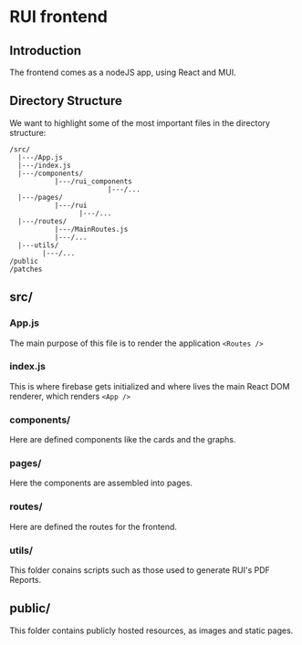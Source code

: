 # RUI frontend

## Introduction

The frontend comes as a nodeJS app, using React and MUI.

## Directory Structure
We want to highlight some of the most important files in the directory structure:

```
/src/
  |---/App.js
  |---/index.js
  |---/components/
           |---/rui_components
                        |---/...
  |---/pages/
           |---/rui
                 |---/...
  |---/routes/
           |---/MainRoutes.js
           |---/...
  |---utils/
        |---/...
/public
/patches
```
## src/

### App.js

The main purpose of this file is to render the application `<Routes />`

### index.js
This is where firebase gets initialized and where lives the main React DOM renderer, which renders `<App />`

### components/

Here are defined components like the cards and the graphs.

### pages/

Here the components are assembled into pages.

### routes/

Here are defined the routes for the frontend.

### utils/
This folder conains scripts such as those used to generate RUI's PDF Reports.

## public/

This folder contains publicly hosted resources, as images and static pages.
